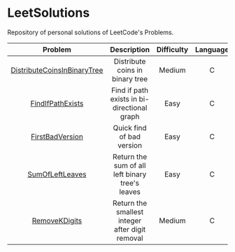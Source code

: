 # LeetSolutions
Repository of personal solutions of LeetCode's Problems.

| Problem | Description | Difficulty | Language |
| :-: | :-: | :-: | :-: |
| [DistributeCoinsInBinaryTree](DistributeCoinsInBinaryTree) | Distribute coins in binary tree | Medium | C |
| [FindIfPathExists](FindIfPathExists) | Find if path exists in bi-directional graph | Easy | C |
| [FirstBadVersion](FirstBadVersion) | Quick find of bad version | Easy | C |
| [SumOfLeftLeaves](SumOfLeftLeaves) | Return the sum of all left binary tree's leaves | Easy | C |
| [RemoveKDigits](RemoveKDigits) | Return the smallest integer after digit removal | Medium | C |
